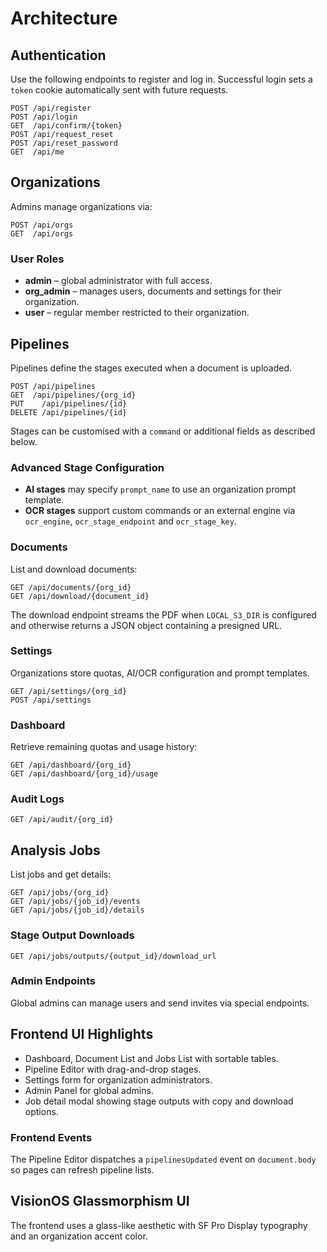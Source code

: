 # Architecture

## Authentication
Use the following endpoints to register and log in. Successful login sets a `token` cookie automatically sent with future requests.
```text
POST /api/register
POST /api/login
GET  /api/confirm/{token}
POST /api/request_reset
POST /api/reset_password
GET  /api/me
```

## Organizations
Admins manage organizations via:
```text
POST /api/orgs
GET  /api/orgs
```

### User Roles
- **admin** – global administrator with full access.
- **org_admin** – manages users, documents and settings for their organization.
- **user** – regular member restricted to their organization.

## Pipelines
Pipelines define the stages executed when a document is uploaded.
```text
POST /api/pipelines
GET  /api/pipelines/{org_id}
PUT    /api/pipelines/{id}
DELETE /api/pipelines/{id}
```
Stages can be customised with a `command` or additional fields as described below.

### Advanced Stage Configuration
- **AI stages** may specify `prompt_name` to use an organization prompt template.
- **OCR stages** support custom commands or an external engine via `ocr_engine`, `ocr_stage_endpoint` and `ocr_stage_key`.

### Documents
List and download documents:
```text
GET /api/documents/{org_id}
GET /api/download/{document_id}
```
The download endpoint streams the PDF when `LOCAL_S3_DIR` is configured and
otherwise returns a JSON object containing a presigned URL.

### Settings
Organizations store quotas, AI/OCR configuration and prompt templates.
```text
GET /api/settings/{org_id}
POST /api/settings
```

### Dashboard
Retrieve remaining quotas and usage history:
```text
GET /api/dashboard/{org_id}
GET /api/dashboard/{org_id}/usage
```

### Audit Logs
```text
GET /api/audit/{org_id}
```

## Analysis Jobs
List jobs and get details:
```text
GET /api/jobs/{org_id}
GET /api/jobs/{job_id}/events
GET /api/jobs/{job_id}/details
```

### Stage Output Downloads
```text
GET /api/jobs/outputs/{output_id}/download_url
```

### Admin Endpoints
Global admins can manage users and send invites via special endpoints.

## Frontend UI Highlights
- Dashboard, Document List and Jobs List with sortable tables.
- Pipeline Editor with drag-and-drop stages.
- Settings form for organization administrators.
- Admin Panel for global admins.
- Job detail modal showing stage outputs with copy and download options.

### Frontend Events
The Pipeline Editor dispatches a `pipelinesUpdated` event on `document.body` so pages can refresh pipeline lists.

## VisionOS Glassmorphism UI
The frontend uses a glass-like aesthetic with SF Pro Display typography and an organization accent color.
